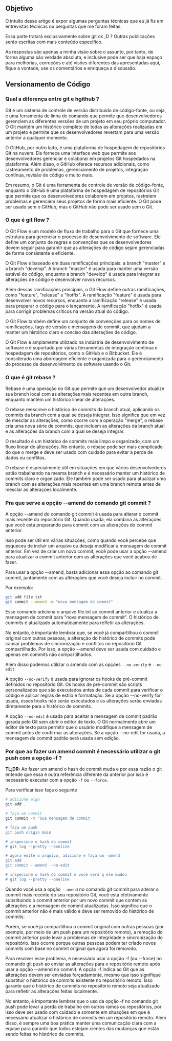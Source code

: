 ## Objetivo

O intuíto desse artigo é expor algumas perguntas técnicas que eu já fiz em entrevistas técnicas ou perguntas que me foram feitas.

Essa parte tratará exclusivamente sobre git ok ;D ? Outras publicações serão escritas com mais conteúdo específico.

As respostas são apenas a minha visão sobre o assunto, por tanto, de forma alguma são verdade absoluta, e inclusive pode ser que haja espaço para melhorias, correções e até visões diferentes das apresentadas aqui, fique a vontade, use os comentários e enriqueça a discussão.

## Versionamento de Código

### **Qual a diferença entre git e hgithub ?**

Git é um sistema de controle de versão distribuído de código-fonte, ou seja, é uma ferramenta de linha de comando que permite que desenvolvedores gerenciem as diferentes versões de um projeto em seu próprio computador. O Git mantém um histórico completo de todas as alterações realizadas em um projeto e permite que os desenvolvedores revertam para uma versão anterior a qualquer momento.

O GitHub, por outro lado, é uma plataforma de hospedagem de repositórios Git na nuvem. Ele fornece uma interface web que permite aos desenvolvedores gerenciar e colaborar em projetos Git hospedados na plataforma. Além disso, o GitHub oferece recursos adicionais, como rastreamento de problemas, gerenciamento de projetos, integração contínua, revisão de código e muito mais.

Em resumo, o Git é uma ferramenta de controle de versão de código-fonte, enquanto o GitHub é uma plataforma de hospedagem de repositórios Git que permite que os desenvolvedores colaborem em projetos, rastreiem problemas e gerenciem seus projetos de forma mais eficiente. O Git pode ser usado sem o GitHub, mas o GitHub não pode ser usado sem o Git.

### **O que é git flow ?**

O Git Flow é um modelo de fluxo de trabalho para o Git que fornece uma estrutura para gerenciar o processo de desenvolvimento de software. Ele define um conjunto de regras e convenções que os desenvolvedores devem seguir para garantir que as alterações de código sejam gerenciadas de forma consistente e eficiente.

O Git Flow é baseado em duas ramificações principais: a branch "master" e a branch "develop". A branch "master" é usada para manter uma versão estável do código, enquanto a branch "develop" é usada para integrar as alterações de código e desenvolver novos recursos.

Além dessas ramificações principais, o Git Flow define outras ramificações, como "feature", "release" e "hotfix". A ramificação "feature" é usada para desenvolver novos recursos, enquanto a ramificação "release" é usada para preparar o código para o lançamento. A ramificação "hotfix" é usada para corrigir problemas críticos na versão atual do código.

O Git Flow também define um conjunto de convenções para os nomes de ramificações, tags de versão e mensagens de commit, que ajudam a manter um histórico claro e conciso das alterações de código.

O Git Flow é amplamente utilizado na indústria de desenvolvimento de software e é suportado por várias ferramentas de integração contínua e hospedagem de repositórios, como o GitHub e o Bitbucket. Ele é considerado uma abordagem eficiente e organizada para o gerenciamento do processo de desenvolvimento de software usando o Git.

### **O que é git rebase ?**

Rebase é uma operação no Git que permite que um desenvolvedor atualize sua branch local com as alterações mais recentes em outra branch, enquanto mantém um histórico linear de alterações.

O rebase reescreve o histórico de commits da branch atual, aplicando os commits da branch com a qual se deseja integrar. Isso significa que em vez de mesclar as alterações, como ocorre com a operação "merge", o rebase cria uma nova série de commits, que incluem as alterações da branch atual e as alterações da branch com a qual se deseja integrar.

O resultado é um histórico de commits mais limpo e organizado, com um fluxo linear de alterações. No entanto, o rebase pode ser mais complicado do que o merge e deve ser usado com cuidado para evitar a perda de dados ou conflitos.

O rebase é especialmente útil em situações em que vários desenvolvedores estão trabalhando na mesma branch e é necessário manter um histórico de commits claro e organizado. Ele também pode ser usado para atualizar uma branch com as alterações mais recentes em uma branch remota antes de mesclar as alterações localmente.

### **Pra que serve a opção --amend do comando git commit ?**

A opção --amend do comando git commit é usada para alterar o commit mais recente do repositório Git. Quando usada, ela combina as alterações que você está preparando para commit com as alterações do commit anterior.

Isso pode ser útil em várias situações, como quando você percebe que esqueceu de incluir um arquivo ou deseja modificar a mensagem de commit anterior. Em vez de criar um novo commit, você pode usar a opção --amend para atualizar o commit anterior com as alterações que você acabou de fazer.

Para usar a opção --amend, basta adicionar essa opção ao comando git commit, juntamente com as alterações que você deseja incluir no commit. 

Por exemplo:

```bash
git add file.txt
git commit --amend -m "nova mensagem de commit"
```

Esse comando adiciona o arquivo file.txt ao commit anterior e atualiza a mensagem de commit para "nova mensagem de commit". O histórico de commits é atualizado automaticamente para refletir as alterações.

No entanto, é importante lembrar que, se você já compartilhou o commit original com outras pessoas, a alteração do histórico de commits pode causar problemas de sincronização e conflitos no repositório Git compartilhado. Por isso, a opção --amend deve ser usada com cuidado e apenas em commits não compartilhados.

Além disso podemos utilizar o amendo com as opções `--no-verify` e `--no-edit`

A opção `--no-verify` é usada para ignorar os hooks de pré-commit definidos no repositório Git. Os hooks de pré-commit são scripts personalizados que são executados antes de cada commit para verificar o código e aplicar regras de estilo e formatação. Se a opção --no-verify for usada, esses hooks não serão executados e as alterações serão enviadas diretamente para o histórico de commits.

A opção `--no-edit` é usada para aceitar a mensagem de commit padrão gerada pelo Git sem abrir o editor de texto. O Git normalmente abre um editor de texto para permitir que o usuário modifique a mensagem de commit antes de confirmar as alterações. Se a opção --no-edit for usada, a mensagem de commit padrão será usada sem edição.

### **Por que ao fazer um amend commit é necessário utilizar o git push com a opção -f ?**

**TL;DR:** Ao fazer um amend o hash do commit muda e por essa razão o git entende que essa é outra referência diferente da anterior por isso é necessário executar com a opção `-f` ou `--force`.

Para verificar isso faça o seguinte

```bash
# adicione algo 
git add .

# faça um commit
git commit -m "Sua mensagem de commit

# faça um push
git push origin main

# inspecione o hash do commit
# git log --pretty --oneline

# agora edite o arquivo, adicione e faça um -amend
git add .
git commit --amend --no-edit

# inspecione o hash do commit e você verá q ele mudou
# git log --pretty --oneline
```

Quando você usa a opção `--amend` no comando git commit para alterar o commit mais recente do seu repositório Git, você está efetivamente substituindo o commit anterior por um novo commit que contém as alterações e a mensagem de commit atualizadas. Isso significa que o commit anterior não é mais válido e deve ser removido do histórico de commits.

Porém, se você já compartilhou o commit original com outras pessoas (por exemplo, por meio de um push para um repositório remoto), a remoção do commit anterior pode levar a problemas de integridade e sincronização do repositório. Isso ocorre porque outras pessoas podem ter criado novos commits com base no commit original que agora foi removido.

Para resolver esse problema, é necessário usar a opção -f (ou --force) no comando git push ao enviar as alterações para o repositório remoto após usar a opção --amend no commit. A opção -f indica ao Git que as alterações devem ser enviadas forçadamente, mesmo que isso signifique substituir o histórico de commits existente no repositório remoto. Isso garante que o histórico de commits no repositório remoto seja atualizado para refletir as alterações feitas localmente.

No entanto, é importante lembrar que o uso da opção -f no comando git push pode levar a perda de trabalho em outros ramos ou repositórios, por isso deve ser usado com cuidado e somente em situações em que é necessário atualizar o histórico de commits em um repositório remoto. Além disso, é sempre uma boa prática manter uma comunicação clara com a equipe para garantir que todos estejam cientes das mudanças que estão sendo feitas no histórico de commits.